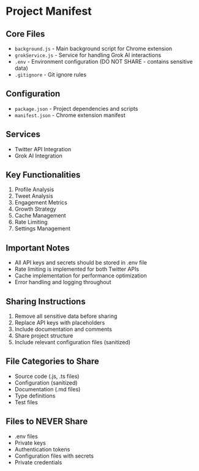# Project Manifest

## Core Files
- `background.js` - Main background script for Chrome extension
- `grokService.js` - Service for handling Grok AI interactions
- `.env` - Environment configuration (DO NOT SHARE - contains sensitive data)
- `.gitignore` - Git ignore rules

## Configuration
- `package.json` - Project dependencies and scripts
- `manifest.json` - Chrome extension manifest

## Services
- Twitter API Integration
- Grok AI Integration

## Key Functionalities
1. Profile Analysis
2. Tweet Analysis
3. Engagement Metrics
4. Growth Strategy
5. Cache Management
6. Rate Limiting
7. Settings Management

## Important Notes
- All API keys and secrets should be stored in .env file
- Rate limiting is implemented for both Twitter APIs
- Cache implementation for performance optimization
- Error handling and logging throughout

## Sharing Instructions
1. Remove all sensitive data before sharing
2. Replace API keys with placeholders
3. Include documentation and comments
4. Share project structure
5. Include relevant configuration files (sanitized)

## File Categories to Share
- Source code (.js, .ts files)
- Configuration (sanitized)
- Documentation (.md files)
- Type definitions
- Test files

## Files to NEVER Share
- .env files
- Private keys
- Authentication tokens
- Configuration files with secrets
- Private credentials 